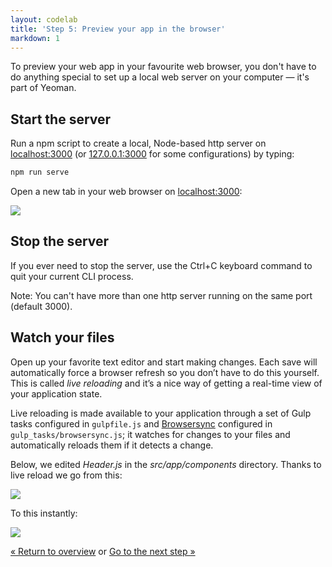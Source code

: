```yaml
---
layout: codelab
title: 'Step 5: Preview your app in the browser'
markdown: 1
---
```


To preview your web app in your favourite web browser, you don't have to do anything special to set up a local web server on your computer &mdash; it's part of Yeoman.

## Start the server

Run a npm script to create a local, Node-based http server on [localhost:3000](http://localhost:3000) (or [127.0.0.1:3000](http://127.0.0.1:3000) for some configurations) by typing:

```sh
npm run serve
```

Open a new tab in your web browser on [localhost:3000](http://localhost:3000):

![](/assets/img/codelab/05_run_preview.png)

## Stop the server

If you ever need to stop the server, use the <span class="keyboard">Ctrl</span>+<span class="keyboard">C</span> keyboard command to quit your current CLI process.

Note: You can't have more than one http server running on the same port (default 3000).

## Watch your files

Open up your favorite text editor and start making changes. Each save will automatically force a browser refresh so you don’t have to do this yourself. This is called *live reloading* and it’s a nice way of getting a real-time view of your application state.

Live reloading is made available to your application through a set of Gulp tasks configured in `gulpfile.js` and [Browsersync](https://www.browsersync.io/) configured in `gulp_tasks/browsersync.js`; it watches for changes to your files and automatically reloads them if it detects a change.

Below, we edited *Header.js* in the *src/app/components* directory. Thanks to live reload we go from this:

![](/assets/img/codelab/05_before_live_reload.png)

To this instantly:

![](/assets/img/codelab/05_after_live_reload.png)

<p class="codelab-paging">
  <a href="index.html#toc">&laquo; Return to overview</a>
  or
  <a href="run-unit-test.html">Go to the next step &raquo;</a>
</p>

